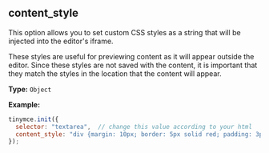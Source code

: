 ## content_style

This option allows you to set custom CSS styles as a string that will be injected into the editor's iframe.

These styles are useful for previewing content as it will appear outside the editor. Since these styles are not saved with the content, it is important that they match the styles in the location that the content will appear.

**Type:** `Object`

**Example:**

```js
tinymce.init({
  selector: "textarea",  // change this value according to your html
  content_style: "div {margin: 10px; border: 5px solid red; padding: 3px}"
});
```
